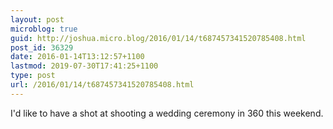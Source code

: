 ```yaml
---
layout: post
microblog: true
guid: http://joshua.micro.blog/2016/01/14/t687457341520785408.html
post_id: 36329
date: 2016-01-14T13:12:57+1100
lastmod: 2019-07-30T17:41:25+1100
type: post
url: /2016/01/14/t687457341520785408.html
---
```

I'd like to have a shot at shooting a wedding ceremony in 360 this weekend.
